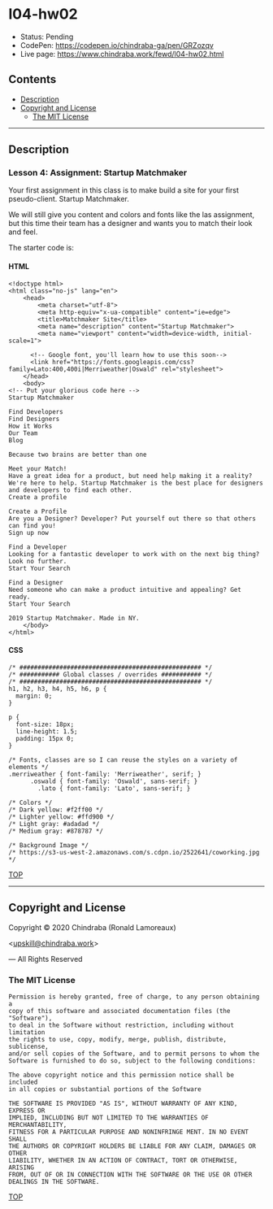 # l04-hw02

-  Status: Pending
-  CodePen: <https://codepen.io/chindraba-ga/pen/GRZozqv>
-  Live page: <https://www.chindraba.work/fewd/l04-hw02.html>

## Contents

-  [Description](#description)
-  [Copyright and License](#copyright-and-license)
   -  [The MIT License](#the-mit-license)

---
## Description

### Lesson 4: Assignment: Startup Matchmaker

Your first assignment in this class is to make build a site for your first
pseudo-client. Startup Matchmaker.

We will still give you content and colors and fonts like the las assignment, but
this time their team has a designer and wants you to match their look and feel.

The starter code is:

#### HTML

    <!doctype html>
    <html class="no-js" lang="en">
        <head>
            <meta charset="utf-8">
            <meta http-equiv="x-ua-compatible" content="ie=edge">
            <title>Matchmaker Site</title>
            <meta name="description" content="Startup Matchmaker">
            <meta name="viewport" content="width=device-width, initial-scale=1">
          
          <!-- Google font, you'll learn how to use this soon-->
          <link href="https://fonts.googleapis.com/css?family=Lato:400,400i|Merriweather|Oswald" rel="stylesheet">
        </head>
        <body>
    <!-- Put your glorious code here -->
    Startup Matchmaker

    Find Developers
    Find Designers
    How it Works
    Our Team
    Blog
          
    Because two brains are better than one
          
    Meet your Match!
    Have a great idea for a product, but need help making it a reality? We're here to help. Startup Matchmaker is the best place for designers and developers to find each other.
    Create a profile
        
    Create a Profile
    Are you a Designer? Developer? Put yourself out there so that others can find you!
    Sign up now
          
    Find a Developer
    Looking for a fantastic developer to work with on the next big thing? Look no further.
    Start Your Search
          
    Find a Designer
    Need someone who can make a product intuitive and appealing? Get ready.
    Start Your Search      

    2019 Startup Matchmaker. Made in NY.
        </body>
    </html>

#### CSS

    /* ################################################## */
    /* ########### Global classes / overrides ########### */
    /* ################################################## */
    h1, h2, h3, h4, h5, h6, p {
      margin: 0;
    }

    p {
      font-size: 18px;
      line-height: 1.5;
      padding: 15px 0;
    }

    /* Fonts, classes are so I can reuse the styles on a variety of elements */
    .merriweather { font-family: 'Merriweather', serif; }
          .oswald { font-family: 'Oswald', sans-serif; }
            .lato { font-family: 'Lato', sans-serif; }

    /* Colors */
    /* Dark yellow: #f2ff00 */
    /* Lighter yellow: #ffd900 */
    /* Light gray: #adadad */
    /* Medium gray: #878787 */

    /* Background Image */
    /* https://s3-us-west-2.amazonaws.com/s.cdpn.io/2522641/coworking.jpg */

[TOP](#contents)

---
## Copyright and License

Copyright © 2020  Chindraba (Ronald Lamoreaux)

<[upskill@chindraba.work](mailto:upskill@chindraba.work?subject='l04-hw02')>

— All Rights Reserved

### The MIT License
    
    Permission is hereby granted, free of charge, to any person obtaining a
    copy of this software and associated documentation files (the "Software"),
    to deal in the Software without restriction, including without limitation
    the rights to use, copy, modify, merge, publish, distribute, sublicense,
    and/or sell copies of the Software, and to permit persons to whom the
    Software is furnished to do so, subject to the following conditions:

    The above copyright notice and this permission notice shall be included
    in all copies or substantial portions of the Software

    THE SOFTWARE IS PROVIDED "AS IS", WITHOUT WARRANTY OF ANY KIND, EXPRESS OR
    IMPLIED, INCLUDING BUT NOT LIMITED TO THE WARRANTIES OF MERCHANTABILITY,
    FITNESS FOR A PARTICULAR PURPOSE AND NONINFRINGE MENT. IN NO EVENT SHALL
    THE AUTHORS OR COPYRIGHT HOLDERS BE LIABLE FOR ANY CLAIM, DAMAGES OR OTHER
    LIABILITY, WHETHER IN AN ACTION OF CONTRACT, TORT OR OTHERWISE, ARISING
    FROM, OUT OF OR IN CONNECTION WITH THE SOFTWARE OR THE USE OR OTHER
    DEALINGS IN THE SOFTWARE.

[TOP](#contents)
